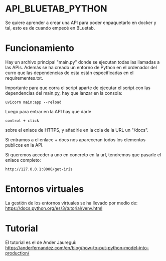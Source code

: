 # API_BLUETAB_PYTHON
Se quiere aprender a crear una API para poder enpaquetarlo en docker y tal, esto es de cuando empecé en BLuetab.


# Funcionamiento 

Hay un archivo principal "main.py" donde se ejecutan todas las llamadas a las APIs. Además se ha creado un entorno de Python en el ordenador del curro que las dependencias de esta están especificadas en el requirementes.txt. 


Importante para que corra el script aparte de ejecutar el script con las dependencias del main.py, hay que lanzar en la consola: 

```
uvicorn main:app --reload

```

Luego para entrar en la API hay que darle 

```
control + click
```
sobre el enlace de HTTPS, y añadirle en la cola de la URL un "/docs". 

Si entramos a el enlace + docs nos apareceran todos los elementos publicos en la API. 

Si queremos acceder a uno en concreto en la url, tendremos que pasarle el enlace completo: 

```
http://127.0.0.1:8000/get-iris
```







# Entornos virtuales

La gestión de los entornos virtuales se ha llevado por medio de: https://docs.python.org/es/3/tutorial/venv.html


# Tutorial 

El tutorial es el de Ander Jauregui:  https://anderfernandez.com/en/blog/how-to-put-python-model-into-production/